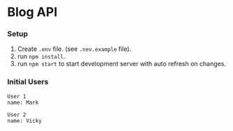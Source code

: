 # Blog API

### Setup

01. Create `.env` file. (see `.nev.example` file).
02. run `npm install`.
03. run `npm start` to start development server with auto refresh on changes.

### Initial Users

    User 1
    name: Mark

    User 2
    name: Vicky